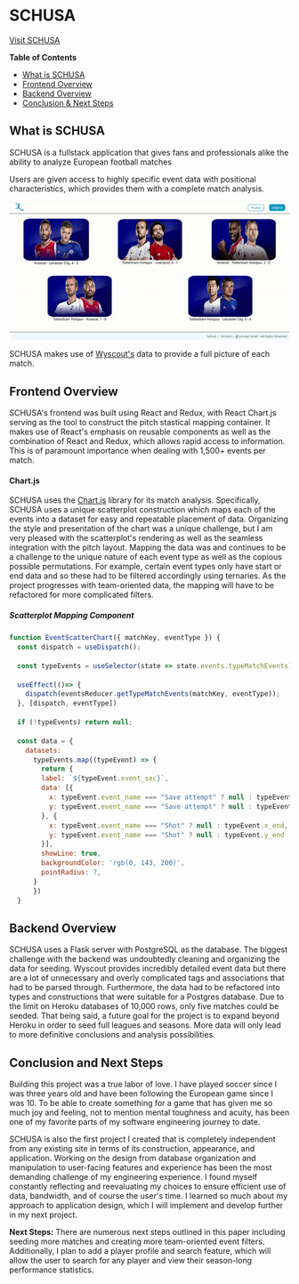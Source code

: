 # SCHUSA
[Visit SCHUSA](http://schusa.herokuapp.com/)

**Table of Contents**
* [What is SCHUSA](#What-is-SCHUSA)
* [Frontend Overview](#frontend-overview)
* [Backend Overview](#backend-overview)
* [Conclusion & Next Steps](#conclusion-and-next-steps)

## What is SCHUSA
SCHUSA is a fullstack application that gives fans and professionals alike the ability to analyze European football matches

Users are given access to highly specific event data with positional characteristics, which provides them with a complete match analysis.

![](/readme-resources/schusa-walkthrough.gif)

SCHUSA makes use of [Wyscout's](https://wyscout.com/) data to provide a full picture of each match.

## Frontend Overview
SCHUSA's frontend was built using React and Redux, with React Chart.js serving as the tool to construct the pitch stastical mapping container. It makes use of React's emphasis on reusable components as well as the combination of React and Redux, which allows rapid access to information. This is of paramount importance when dealing with 1,500+ events per match. 

#### Chart.js
SCHUSA uses the [Chart.js](https://www.chartjs.org/docs/latest/) library for its match analysis. Specifically, SCHUSA uses a unique scatterplot construction which maps each of the events into a dataset for easy and repeatable placement of data. Organizing the style and presentation of the chart was a unique challenge, but I am very pleased with the scatterplot's rendering as well as the seamless integration with the pitch layout. Mapping the data was and continues to be a challenge to the unique nature of each event type as well as the copious possible permutations. For example, certain event types only have start or end data and so these had to be filtered accordingly using ternaries. As the project progresses with team-oriented data, the mapping will have to be refactored for more complicated filters.

##### Scatterplot Mapping Component
```jsx
function EventScatterChart({ matchKey, eventType }) {
  const dispatch = useDispatch();

  const typeEvents = useSelector(state => state.events.typeMatchEvents)

  useEffect(()=> {
    dispatch(eventsReducer.getTypeMatchEvents(matchKey, eventType));
  }, [dispatch, eventType])

  if (!typeEvents) return null;

  const data = {
    datasets:
      typeEvents.map((typeEvent) => {
        return {
        label: `${typeEvent.event_sec}`,
        data: [{
          x: typeEvent.event_name === "Save attempt" ? null : typeEvent.x_start,
          y: typeEvent.event_name === "Save attempt" ? null : typeEvent.y_start,
        }, {
          x: typeEvent.event_name === "Shot" ? null : typeEvent.x_end,
          y: typeEvent.event_name === "Shot" ? null : typeEvent.y_end
        }],
        showLine: true,
        backgroundColor: 'rgb(0, 143, 200)',
        pointRadius: 7,
      }
      })
  }
```

## Backend Overview
SCHUSA uses a Flask server with PostgreSQL as the database. The biggest challenge with the backend was undoubtedly cleaning and organizing the data for seeding. Wyscout provides incredibly detailed event data but there are a lot of unnecessary and overly complicated tags and associations that had to be parsed through. Furthermore, the data had to be refactored into types and constructions that were suitable for a Postgres database. Due to the limit on Heroku databases of 10,000 rows, only five matches could be seeded. That being said, a future goal for the project is to expand beyond Heroku in order to seed full leagues and seasons. More data will only lead to more definitive conclusions and analysis possibilities.

## Conclusion and Next Steps

Building this project was a true labor of love. I have played soccer since I was three years old and have been following the European game since I was 10. To be able to create something for a game that has given me so much joy and feeling, not to mention mental toughness and acuity, has been one of my favorite parts of my software engineering journey to date.

SCHUSA is also the first project I created that is completely independent from any existing site in terms of its construction, appearance, and application. Working on the design from database organization and manipulation to user-facing features and experience has been the most demanding challenge of my engineering experience. I found myself constantly reflecting and reevaluating my choices to ensure efficient use of data, bandwidth, and of course the user's time. I learned so much about my approach to application design, which I will implement and develop further in my next project.

**Next Steps:** There are numerous next steps outlined in this paper including seeding more matches and creating more team-oriented event filters. Additionally, I plan to add a player profile and search feature, which will allow the user to search for any player and view their season-long performance statistics.
